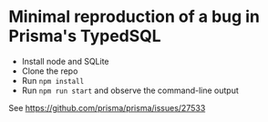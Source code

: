 # Minimal reproduction of a bug in Prisma's TypedSQL #
* Install node and SQLite
* Clone the repo
* Run `npm install`
* Run `npm run start` and observe the command-line output

See https://github.com/prisma/prisma/issues/27533
